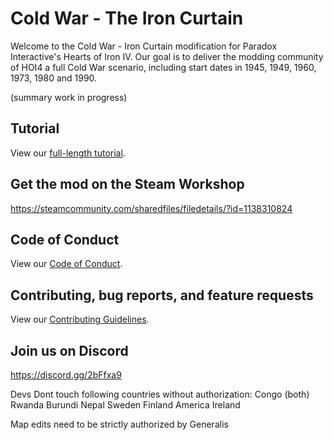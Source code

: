 # Cold War - The Iron Curtain
Welcome to the Cold War - Iron Curtain modification for Paradox Interactive's Hearts of Iron IV.
Our goal is to deliver the modding community of HOI4 a full Cold War scenario, including start dates in 1945, 1949, 1960, 1973, 1980 and 1990. 

(summary work in progress)

## Tutorial
View our [full-length tutorial](./tutorial.md).

## Get the mod on the Steam Workshop
https://steamcommunity.com/sharedfiles/filedetails/?id=1138310824

## Code of Conduct
View our [Code of Conduct](./CODE_OF_CONDUCT.md).

## Contributing, bug reports, and feature requests
View our [Contributing Guidelines](./CONTRIBUTING.md).

## Join us on Discord
https://discord.gg/2bFfxa9

Devs
Dont touch following countries without authorization:
Congo (both)
Rwanda
Burundi
Nepal
Sweden
Finland
America
Ireland

Map edits need to be strictly authorized by Generalis

